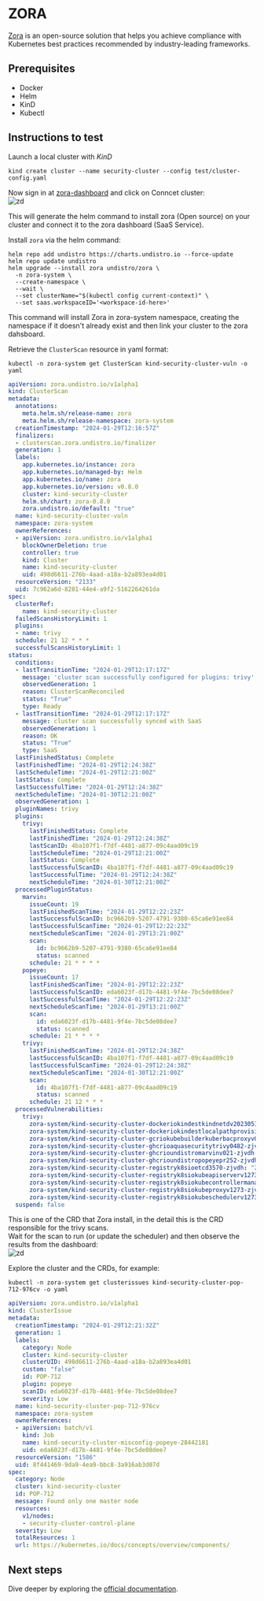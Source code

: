 # ZORA

[Zora](https://github.com/aquasecurity/trivy-operator) is an open-source solution that helps you achieve compliance with Kubernetes best practices recommended by industry-leading frameworks.  


## Prerequisites

- Docker
- Helm
- KinD
- Kubectl

## Instructions to test

Launch a local cluster with *KinD*

```console
kind create cluster --name security-cluster --config test/cluster-config.yaml
```   

Now sign in at [zora-dashboard](https://zora-dashboard.undistro.io/login) and click on Conncet cluster:  
![zd](./images/zd-connect-cluster.png)  

This will generate the helm command to install zora (Open source) on your cluster and connect it to the zora dashboard (SaaS Service).  


Install `zora` via the helm command:  
```console
helm repo add undistro https://charts.undistro.io --force-update
helm repo update undistro
helm upgrade --install zora undistro/zora \
  -n zora-system \
  --create-namespace \
  --wait \
  --set clusterName="$(kubectl config current-context)" \
  --set saas.workspaceID='<workspace-id-here>'
```  

This command will install Zora in zora-system namespace, creating the namespace if it doesn't already exist and then link your cluster to the zora dahsboard.  


Retrieve the `ClusterScan` resource in yaml format:  
```console
kubectl -n zora-system get ClusterScan kind-security-cluster-vuln -o yaml 
```  
```yaml
apiVersion: zora.undistro.io/v1alpha1
kind: ClusterScan
metadata:
  annotations:
    meta.helm.sh/release-name: zora
    meta.helm.sh/release-namespace: zora-system
  creationTimestamp: "2024-01-29T12:16:57Z"
  finalizers:
  - clusterscan.zora.undistro.io/finalizer
  generation: 1
  labels:
    app.kubernetes.io/instance: zora
    app.kubernetes.io/managed-by: Helm
    app.kubernetes.io/name: zora
    app.kubernetes.io/version: v0.8.0
    cluster: kind-security-cluster
    helm.sh/chart: zora-0.8.0
    zora.undistro.io/default: "true"
  name: kind-security-cluster-vuln
  namespace: zora-system
  ownerReferences:
  - apiVersion: zora.undistro.io/v1alpha1
    blockOwnerDeletion: true
    controller: true
    kind: Cluster
    name: kind-security-cluster
    uid: 498d6611-276b-4aad-a18a-b2a893ea4d01
  resourceVersion: "2133"
  uid: 7c962a6d-8281-44e4-a9f2-5162264261da
spec:
  clusterRef:
    name: kind-security-cluster
  failedScansHistoryLimit: 1
  plugins:
  - name: trivy
  schedule: 21 12 * * *
  successfulScansHistoryLimit: 1
status:
  conditions:
  - lastTransitionTime: "2024-01-29T12:17:17Z"
    message: 'cluster scan successfully configured for plugins: trivy'
    observedGeneration: 1
    reason: ClusterScanReconciled
    status: "True"
    type: Ready
  - lastTransitionTime: "2024-01-29T12:17:17Z"
    message: cluster scan successfully synced with SaaS
    observedGeneration: 1
    reason: OK
    status: "True"
    type: SaaS
  lastFinishedStatus: Complete
  lastFinishedTime: "2024-01-29T12:24:38Z"
  lastScheduleTime: "2024-01-29T12:21:00Z"
  lastStatus: Complete
  lastSuccessfulTime: "2024-01-29T12:24:38Z"
  nextScheduleTime: "2024-01-30T12:21:00Z"
  observedGeneration: 1
  pluginNames: trivy
  plugins:
    trivy:
      lastFinishedStatus: Complete
      lastFinishedTime: "2024-01-29T12:24:38Z"
      lastScanID: 4ba107f1-f7df-4481-a877-09c4aad09c19
      lastScheduleTime: "2024-01-29T12:21:00Z"
      lastStatus: Complete
      lastSuccessfulScanID: 4ba107f1-f7df-4481-a877-09c4aad09c19
      lastSuccessfulTime: "2024-01-29T12:24:38Z"
      nextScheduleTime: "2024-01-30T12:21:00Z"
  processedPluginStatus:
    marvin:
      issueCount: 19
      lastFinishedScanTime: "2024-01-29T12:22:23Z"
      lastSuccessfulScanID: bc9662b9-5207-4791-9380-65ca6e91ee84
      lastSuccessfulScanTime: "2024-01-29T12:22:23Z"
      nextScheduleScanTime: "2024-01-29T13:21:00Z"
      scan:
        id: bc9662b9-5207-4791-9380-65ca6e91ee84
        status: scanned
      schedule: 21 * * * *
    popeye:
      issueCount: 17
      lastFinishedScanTime: "2024-01-29T12:22:23Z"
      lastSuccessfulScanID: eda6023f-d17b-4481-9f4e-7bc5de08dee7
      lastSuccessfulScanTime: "2024-01-29T12:22:23Z"
      nextScheduleScanTime: "2024-01-29T13:21:00Z"
      scan:
        id: eda6023f-d17b-4481-9f4e-7bc5de08dee7
        status: scanned
      schedule: 21 * * * *
    trivy:
      lastFinishedScanTime: "2024-01-29T12:24:38Z"
      lastSuccessfulScanID: 4ba107f1-f7df-4481-a877-09c4aad09c19
      lastSuccessfulScanTime: "2024-01-29T12:24:38Z"
      nextScheduleScanTime: "2024-01-30T12:21:00Z"
      scan:
        id: 4ba107f1-f7df-4481-a877-09c4aad09c19
        status: scanned
      schedule: 21 12 * * *
  processedVulnerabilities:
    trivy:
      zora-system/kind-security-cluster-dockeriokindestkindnetdv20230511dc714da8-zjvdh: "2092"
      zora-system/kind-security-cluster-dockeriokindestlocalpathprovisionerv20230511dc714da8-zjvdh: "2107"
      zora-system/kind-security-cluster-gcriokubebuilderkuberbacproxyv0150-zjvdh: "2114"
      zora-system/kind-security-cluster-ghcrioaquasecuritytrivy0482-zjvdh: "2122"
      zora-system/kind-security-cluster-ghcrioundistromarvinv021-zjvdh: "2115"
      zora-system/kind-security-cluster-ghcrioundistropopeyepr252-zjvdh: "2120"
      zora-system/kind-security-cluster-registryk8sioetcd3570-zjvdh: "2098"
      zora-system/kind-security-cluster-registryk8siokubeapiserverv1273-zjvdh: "2109"
      zora-system/kind-security-cluster-registryk8siokubecontrollermanagerv1273-zjvdh: "2113"
      zora-system/kind-security-cluster-registryk8siokubeproxyv1273-zjvdh: "2097"
      zora-system/kind-security-cluster-registryk8siokubeschedulerv1273-zjvdh: "2111"
  suspend: false
```  

This is one of the CRD that Zora install, in the detail this is the CRD responsible for the trivy scans.  
Wait for the scan to run (or update the scheduler) and then observe the results from the dashboard:  
![zd](./images/vuln.png)  

Explore the cluster and the CRDs, for example:  
```console
kubectl -n zora-system get clusterissues kind-security-cluster-pop-712-976cv -o yaml
```  
```yaml
apiVersion: zora.undistro.io/v1alpha1
kind: ClusterIssue
metadata:
  creationTimestamp: "2024-01-29T12:21:32Z"
  generation: 1
  labels:
    category: Node
    cluster: kind-security-cluster
    clusterUID: 498d6611-276b-4aad-a18a-b2a893ea4d01
    custom: "false"
    id: POP-712
    plugin: popeye
    scanID: eda6023f-d17b-4481-9f4e-7bc5de08dee7
    severity: Low
  name: kind-security-cluster-pop-712-976cv
  namespace: zora-system
  ownerReferences:
  - apiVersion: batch/v1
    kind: Job
    name: kind-security-cluster-misconfig-popeye-28442181
    uid: eda6023f-d17b-4481-9f4e-7bc5de08dee7
  resourceVersion: "1586"
  uid: 8f441469-9da9-4ea9-bbc8-3a916ab3d07d
spec:
  category: Node
  cluster: kind-security-cluster
  id: POP-712
  message: Found only one master node
  resources:
    v1/nodes:
    - security-cluster-control-plane
  severity: Low
  totalResources: 1
  url: https://kubernetes.io/docs/concepts/overview/components/
```  


## Next steps

Dive deeper by exploring the [official documentation](https://zora-docs.undistro.io/latest/).






